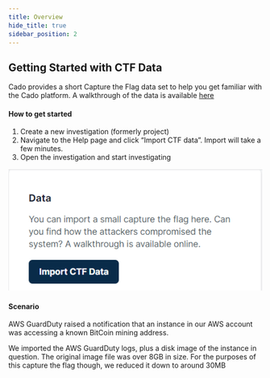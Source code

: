 ```yaml
---
title: Overview
hide_title: true
sidebar_position: 2
---
```


## Getting Started with CTF Data
Cado provides a short Capture the Flag data set to help you get familiar with the Cado platform. A walkthrough of the data is available [here](https://www.youtube.com/watch?v=fM1G10W-PQs)

#### How to get started
1. Create a new investigation (formerly project)
2. Navigate to the Help page and click “Import CTF data”. Import will take a few minutes.
3. Open the investigation and start investigating

![Import CTF](/img/ctf.png)

#### Scenario
AWS GuardDuty raised a notification that an instance in our AWS account was accessing a known BitCoin mining address. 

We imported the AWS GuardDuty logs, plus a disk image of the instance in question. The original image file was over 8GB in size. For the purposes of this capture the flag though, we reduced it down to around 30MB

